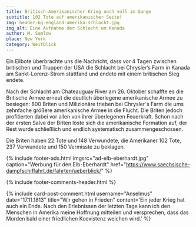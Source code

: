 ```yaml
---
title: Britisch-Amerikanischer Krieg noch voll im Gange
subtitle: 102 Tote auf amerikanischer Seite!
img: header-bg-england-amerika-schlacht.jpg
img_alt: Eine Aufnahme der Schlacht um Kanada
author: M. Samlow
place: New York
category: Weitblick
---
```


Ein Eilbote überbrachte uns die Nachricht, dass vor 4 Tagen zwischen britischen und Truppen der USA die Schlacht bei Chrysler’s Farm in Kanada am Sankt-Lorenz-Strom stattfand und endete mit einem britischen Sieg endete.

Nach der Schlacht am Chateauguay River am 26. Oktober schaffte es die Britische Armee erneut die deutlich überlegene amerikanische Armee zu besiegen: 800 Briten und Milizionäre trieben bei Chrysler´s Farm die ums zehnfache größere amerikanische Armee in die Flucht. Die Briten jedoch profitierten dabei vor allen von ihrer überlegenen Feuerkraft. Schon nach der ersten Salve der Briten löste sich die amerikanische Formation auf, der Rest wurde schließlich und endlich systematisch zusammengeschossen. 

Die Briten haben 22 Tote und 148 Verwundete, die Amerikaner 102 Tote, 237 Verwundete und 150 Vermisste zu beklagen.


{% include footer-ads.html 
  imgsrc="ad-elb-eberhardt.jpg"
  caption="Werbung für den Elb-Eberhardt"
  href="https://www.saechsische-dampfschiffahrt.de/fahrten/ueberblick/"
%}

{% include footer-comments-header.html %}

{% include card-post-comment.html 
  username="Anselmus"
  date="17.11.1813"
  title="Wir gehen in Frieden"
  content='Ein jeder Krieg hat auch ein Ende. Nach den Erlebnissen der letzten Tage kann ich den Menschen in Amerika meine Hoffnung mitteilen und versprechen, dass das Morden bald einer friedlichen Koexistenz weichen wird.'
%}

<!-- https://de.wikipedia.org/wiki/Lincke%E2%80%99sches_Bad -->
<!-- https://www.imdb.com/name/nm1312584/ -->
<!-- https://www.saechsische-dampfschiffahrt.de/fahrten/ueberblick/ -->
<!-- http://daskaffeehaus.us/ -->
<!-- https://illustrierte.tk/ -->
<!-- https://rvwg.de/home/ REMOVE ARCHIVARIUS -->
<!-- https://www.lovescout24.de/ -->
<!-- http://azon.xarch.at/framez.htm -->